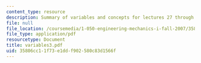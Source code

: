 ```yaml
---
content_type: resource
description: Summary of variables and concepts for lectures 27 through 37.
file: null
file_location: /coursemedia/1-050-engineering-mechanics-i-fall-2007/35806cc11f73e1ddf902580c83d1566f_variables3.pdf
file_type: application/pdf
resourcetype: Document
title: variables3.pdf
uid: 35806cc1-1f73-e1dd-f902-580c83d1566f
---
```

